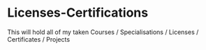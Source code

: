 # Licenses-Certifications
This will hold all of my taken Courses / Specialisations / Licenses / Certificates / Projects
